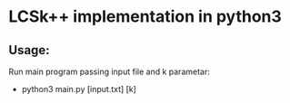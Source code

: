 # LCSk++ implementation in python3

## Usage:
Run main program passing input file and k parametar:
- python3 main.py [input.txt] [k]
